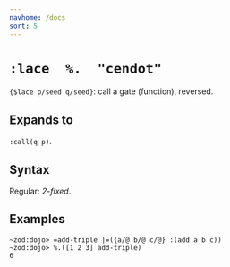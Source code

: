 ```yaml
---
navhome: /docs
sort: 5
---
```


# `:lace  %.  "cendot"` 

`{$lace p/seed q/seed}`: call a gate (function), reversed.

## Expands to

`:call(q p)`.

## Syntax

Regular: *2-fixed*.

## Examples

```
~zod:dojo> =add-triple |=({a/@ b/@ c/@} :(add a b c))
~zod:dojo> %.([1 2 3] add-triple)
6
```

